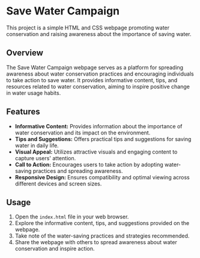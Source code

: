 # Save Water Campaign

This project is a simple HTML and CSS webpage promoting water conservation and raising awareness about the importance of saving water.

## Overview

The Save Water Campaign webpage serves as a platform for spreading awareness about water conservation practices and encouraging individuals to take action to save water. It provides informative content, tips, and resources related to water conservation, aiming to inspire positive change in water usage habits.

## Features

- **Informative Content:** Provides information about the importance of water conservation and its impact on the environment.
- **Tips and Suggestions:** Offers practical tips and suggestions for saving water in daily life.
- **Visual Appeal:** Utilizes attractive visuals and engaging content to capture users' attention.
- **Call to Action:** Encourages users to take action by adopting water-saving practices and spreading awareness.
- **Responsive Design:** Ensures compatibility and optimal viewing across different devices and screen sizes.

## Usage

1. Open the `index.html` file in your web browser.
2. Explore the informative content, tips, and suggestions provided on the webpage.
3. Take note of the water-saving practices and strategies recommended.
4. Share the webpage with others to spread awareness about water conservation and inspire action.

